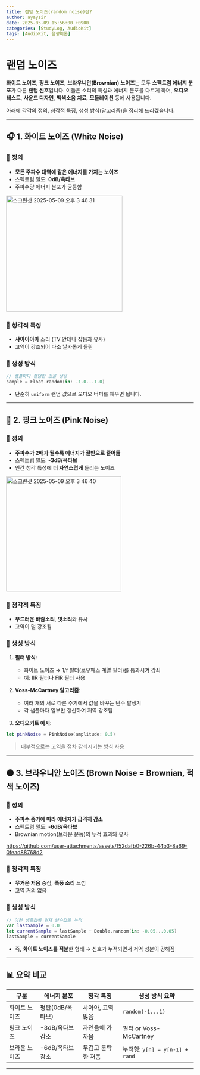 ```yaml
---
title: 랜덤 노이즈(random noise)란?
author: ayaysir
date: 2025-05-09 15:56:00 +0900
categories: [StudyLog, AudioKit]
tags: [AudioKit, 음향이론]
---
```


# 랜덤 노이즈

**화이트 노이즈**, **핑크 노이즈**, **브라우니안(Brownian) 노이즈**는 모두 **스펙트럼 에너지 분포**가 다른 **랜덤 신호**입니다. 이들은 소리의 특성과 에너지 분포를 다르게 하며, **오디오 테스트**, **사운드 디자인**, **백색소음 치료**, **모듈레이션** 등에 사용됩니다.

아래에 각각의 정의, 청각적 특징, 생성 방식(알고리즘)을 정리해 드리겠습니다.

---

## 🎧 1. 화이트 노이즈 (White Noise)

### 🔹 정의

* **모든 주파수 대역에 같은 에너지를 가지는 노이즈**
* 스펙트럼 밀도: **0dB/옥타브**
* 주파수당 에너지 분포가 균등함

<img width="312" alt="스크린샷 2025-05-09 오후 3 46 31" src="https://github.com/user-attachments/assets/b0b3841c-701e-4eb0-93a6-ad3d33454023" />


### 🔹 청각적 특징

* **샤아아아아** 소리 (TV 안테나 잡음과 유사)
* 고역이 강조되어 다소 날카롭게 들림

### 🔹 생성 방식

```swift
// 샘플마다 랜덤한 값을 생성
sample = Float.random(in: -1.0...1.0)
```

* 단순히 `uniform` 랜덤 값으로 오디오 버퍼를 채우면 됩니다.

---

## 🌸 2. 핑크 노이즈 (Pink Noise)

### 🔹 정의

* **주파수가 2배가 될수록 에너지가 절반으로 줄어듦**
* 스펙트럼 밀도: **-3dB/옥타브**
* 인간 청각 특성에 **더 자연스럽게** 들리는 노이즈

<img width="309" alt="스크린샷 2025-05-09 오후 3 46 40" src="https://github.com/user-attachments/assets/3f70b52f-2e57-47bd-bebf-6dc223df525f" />


### 🔹 청각적 특징

* **부드러운 바람소리**, **빗소리**와 유사
* 고역이 덜 강조됨

### 🔹 생성 방식

1. **필터 방식**:

   * 화이트 노이즈 → 1/f 필터(로우패스 계열 필터)를 통과시켜 감쇠
   * 예: IIR 필터나 FIR 필터 사용

2. **Voss-McCartney 알고리즘**:

   * 여러 개의 서로 다른 주기에서 값을 바꾸는 난수 발생기
   * 각 샘플마다 일부만 갱신하여 저역 강조됨

3. **오디오키트 예시**:

```swift
let pinkNoise = PinkNoise(amplitude: 0.5)
```

> 내부적으로는 고역을 점차 감쇠시키는 방식 사용

---

## 🟤 3. 브라우니안 노이즈 (Brown Noise = Brownian, 적색 노이즈)

### 🔹 정의

* **주파수 증가에 따라 에너지가 급격히 감소**
* 스펙트럼 밀도: **-6dB/옥타브**
* Brownian motion(브라운 운동)의 누적 효과와 유사



https://github.com/user-attachments/assets/f52dafb0-226b-44b3-8a69-0fead88768d2



### 🔹 청각적 특징

* **무거운 저음** 중심, **폭풍 소리** 느낌
* 고역 거의 없음

### 🔹 생성 방식

```swift
// 이전 샘플값에 현재 난수값을 누적
var lastSample = 0.0
let currentSample = lastSample + Double.random(in: -0.05...0.05)
lastSample = currentSample
```

* 즉, **화이트 노이즈를 적분**한 형태
  → 신호가 누적되면서 저역 성분이 강해짐

---

## 📊 요약 비교

| 구분      | 에너지 분포      | 청각 특징      | 생성 방식 요약                    |
| ------- | ----------- | ---------- | --------------------------- |
| 화이트 노이즈 | 평탄(0dB/옥타브) | 샤아아, 고역 많음 | `random(-1...1)`            |
| 핑크 노이즈  | -3dB/옥타브 감소 | 자연음에 가까움   | 필터 or Voss-McCartney        |
| 브라운 노이즈 | -6dB/옥타브 감소 | 무겁고 둔탁한 저음 | 누적형: `y[n] = y[n-1] + rand` |

---

